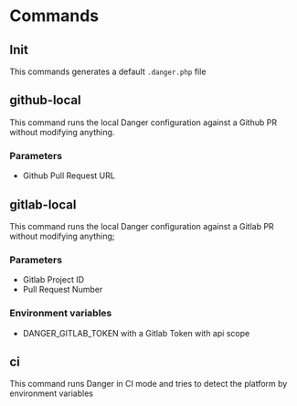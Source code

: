 # Commands

## Init

This commands generates a default `.danger.php` file

## github-local

This command runs the local Danger configuration against a Github PR without modifying anything.

### Parameters

- Github Pull Request URL

## gitlab-local

This command runs the local Danger configuration against a Gitlab PR without modifying anything;

### Parameters

- Gitlab Project ID
- Pull Request Number

### Environment variables

- DANGER_GITLAB_TOKEN with a Gitlab Token with api scope

## ci

This command runs Danger in CI mode and tries to detect the platform by environment variables